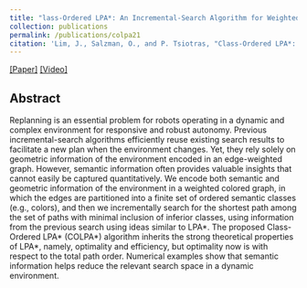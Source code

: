 ```yaml
---
title: "lass-Ordered LPA*: An Incremental-Search Algorithm for Weighted Colored Graphs"
collection: publications
permalink: /publications/colpa21
citation: 'Lim, J., Salzman, O., and P. Tsiotras, "Class-Ordered LPA*: An Incremental-Search Algorithm for Weighted Colored Graphs," <i>2021 IEEE/RSJ International Conference on Intelligent Robots and Systems (IROS)</i>, 2021, pp. 6907-6913, doi: 10.1109/IROS51168.2021.9636736.'
---
```


[[Paper]](https://ieeexplore.ieee.org/abstract/document/9636736)
[[Video]](https://www.youtube.com/watch?v=DAVAYhZTHww&ab_channel=DCSLGeorgiaTech)

## Abstract
Replanning is an essential problem for robots operating in a dynamic and complex environment for responsive and robust autonomy. Previous incremental-search algorithms efficiently reuse existing search results to facilitate a new plan when the environment changes. Yet, they rely solely on geometric information of the environment encoded in an edge-weighted graph. However, semantic information often provides valuable insights that cannot easily be captured quantitatively. We encode both semantic and geometric information of the environment in a weighted colored graph, in which the edges are partitioned into a finite set of ordered semantic classes (e.g., colors), and then we incrementally search for the shortest path among the set of paths with minimal inclusion of inferior classes, using information from the previous search using ideas similar to LPA*. The proposed Class-Ordered LPA* (COLPA*) algorithm inherits the strong theoretical properties of LPA*, namely, optimality and efficiency, but optimality now is with respect to the total path order. Numerical examples show that semantic information helps reduce the relevant search space in a dynamic environment.
